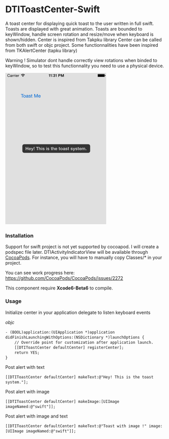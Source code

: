DTIToastCenter-Swift
====================

A toast center for displaying quick toast to the user written in full swift.
Toasts are displayed with great animation.
Toasts are bounded to keyWindow, handle screen rotation and resize/move when keyboard is shown/hidden.
Center is inspired from Takpku library
Center can be called from both swift or objc project.
Some functionnalities have been inspired from TKAlertCenter (tapku library)

Warning !
Simulator dont handle correctly view rotations when binded to keyWindow, so to test this functionnality you need to use a physical device.

<img src="Shots/toastcenter.gif"/> &nbsp; 

### Installation
Support for swift project is not yet supported by cocoapod.
I will create a podspec file later.
DTIActivityIndicatorView will be available through [CocoaPods](http://cocoapods.org).
For instance, you will have to manually copy Classes/* in your project.

You can see work progress here:
https://github.com/CocoaPods/CocoaPods/issues/2272

This component require **Xcode6-Beta6** to compile.

### Usage

Initialize center in your application delegate to listen keyboard events

*objc*
```objc
- (BOOL)application:(UIApplication *)application didFinishLaunchingWithOptions:(NSDictionary *)launchOptions {
    // Override point for customization after application launch.
    [[DTIToastCenter defaultCenter] registerCenter];
    return YES;
}
```

Post alert with text
```objc
[[DTIToastCenter defaultCenter] makeText:@"Hey! This is the toast system."];
```

Post alert with image
```objc
[[DTIToastCenter defaultCenter] makeImage:[UIImage imageNamed:@"swift"]];
```

Post alert with image and text
```objc
[[DTIToastCenter defaultCenter] makeText:@"Toast with image !" image:[UIImage imageNamed:@"swift"]];
```
